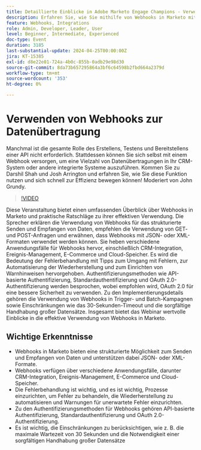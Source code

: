 ```yaml
---
title: Detaillierte Einblicke in Adobe Marketo Engage Champions - Verwendung von Webhooks zur Datenübertragung
description: Erfahren Sie, wie Sie mithilfe von Webhooks in Marketo mit Darshil Shah und Josh Arrington Daten effizient übertragen können. Sie behandeln strukturierte Datenverarbeitung, Fehlermanagement, Authentifizierungsmethoden und praktische Anwendungsfälle wie CRM-Integration und E-Commerce unter der Moderation von John Grundy.
feature: Webhooks, Integrations
role: Admin, Developer, Leader, User
level: Beginner, Intermediate, Experienced
doc-type: Event
duration: 3185
last-substantial-update: 2024-04-25T00:00:00Z
jira: KT-15385
exl-id: d8e22e01-724a-4b0c-855b-0adb29e98d30
source-git-commit: 8da73b657295864a3bf6c64598b2fbd664a2379d
workflow-type: tm+mt
source-wordcount: '353'
ht-degree: 0%

---
```


# Verwenden von Webhooks zur Datenübertragung

Manchmal ist die gesamte Rolle des Erstellens, Testens und Bereitstellens einer API nicht erforderlich. Stattdessen können Sie sich selbst mit einem Webhook versorgen, um eine Vielzahl von Datenübertragungen in Ihr CRM-System oder andere integrierte Systeme auszuführen. Kommen Sie zu Darshil Shah und Josh Arrington und erfahren Sie, wie Sie diese Funktion nutzen und sich schnell zur Effizienz bewegen können! Moderiert von John Grundy.

>[!VIDEO](https://video.tv.adobe.com/v/3428687/?learn=on)

Diese Veranstaltung bietet einen umfassenden Überblick über Webhooks in Marketo und praktische Ratschläge zu ihrer effektiven Verwendung. Die Sprecher erklären die Verwendung von Webhooks für das strukturierte Senden und Empfangen von Daten, empfehlen die Verwendung von GET- und POST-Anfragen und erwähnen, dass Webhooks mit JSON- oder XML-Formaten verwendet werden können. Sie heben verschiedene Anwendungsfälle für Webhooks hervor, einschließlich CRM-Integration, Ereignis-Management, E-Commerce und Cloud-Speicher. Es wird die Bedeutung der Fehlerbehandlung mit Tipps zum Umgang mit Fehlern, zur Automatisierung der Wiederherstellung und zum Einrichten von Warnhinweisen hervorgehoben. Authentifizierungsmethoden wie API-basierte Authentifizierung, Standardauthentifizierung und OAuth 2.0-Authentifizierung werden besprochen, wobei empfohlen wird, OAuth 2.0 für eine bessere Sicherheit zu verwenden. Zu den Implementierungsdetails gehören die Verwendung von Webhooks in Trigger- und Batch-Kampagnen sowie Einschränkungen wie das 30-Sekunden-Timeout und die sorgfältige Handhabung großer Datensätze. Insgesamt bietet das Webinar wertvolle Einblicke in die effektive Verwendung von Webhooks in Marketo.

## Wichtige Erkenntnisse

* Webhooks in Marketo bieten eine strukturierte Möglichkeit zum Senden und Empfangen von Daten und unterstützen dabei JSON- oder XML-Formate.
* Webhooks verfügen über verschiedene Anwendungsfälle, darunter CRM-Integration, Ereignis-Management, E-Commerce und Cloud-Speicher.
* Die Fehlerbehandlung ist wichtig, und es ist wichtig, Prozesse einzurichten, um Fehler zu behandeln, die Wiederherstellung zu automatisieren und Warnungen für unerwartete Fehler einzurichten.
* Zu den Authentifizierungsmethoden für Webhooks gehören API-basierte Authentifizierung, Standardauthentifizierung und OAuth 2.0-Authentifizierung.
* Es ist wichtig, die Einschränkungen zu berücksichtigen, wie z. B. die maximale Wartezeit von 30 Sekunden und die Notwendigkeit einer sorgfältigen Handhabung großer Datensätze

